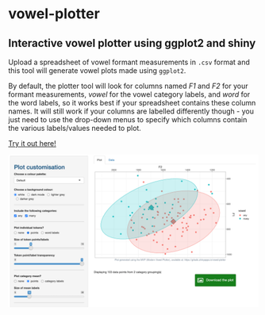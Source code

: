 # vowel-plotter

## Interactive vowel plotter using ggplot2 and shiny

Upload a spreadsheet of vowel formant measurements in `.csv` format and this tool will generate vowel plots made using `ggplot2`.

By default, the plotter tool will look for columns named *F1* and *F2* for your formant measurements, *vowel* for the vowel category labels, and *word* for the word labels, so it works best if your spreadsheet contains these column names. It will still work if your columns are labelled differently though - you just need to use the drop-down menus to specify which columns contain the various labels/values needed to plot.

[Try it out here!](https://grbails.shinyapps.io/vowel-plotter/)

![Screenshot of the vowel plotter tool](/www/demo_screenshot.png)